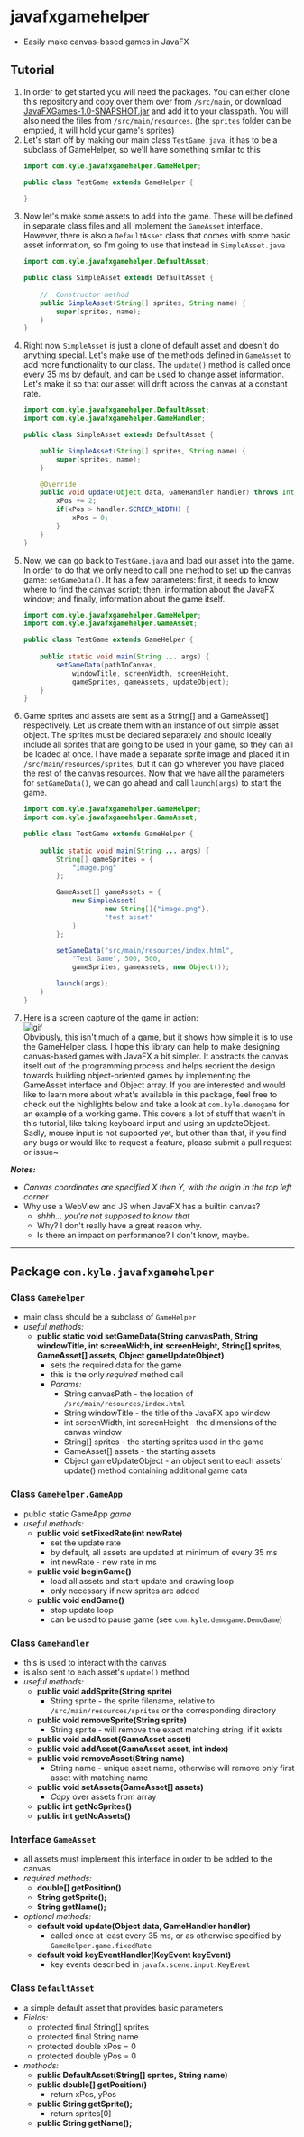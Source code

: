 # javafxgamehelper

 - Easily make canvas-based games in JavaFX

## Tutorial

1.  In order to get started you will need the packages. 
    You can either clone this repository and 
    copy over them over from `/src/main`, or download 
    [JavaFXGames-1.0-SNAPSHOT.jar](JavaFXGames-1.0-SNAPSHOT.jar) and 
    add it to your classpath. You will also need the files 
    from `/src/main/resources`. (the `sprites` folder can be emptied, 
    it will hold your game's sprites)
2.  Let's start off by making our main class `TestGame.java`, it has 
    to be a subclass of GameHelper, so we'll have something similar 
    to this
    ```Java    
    import com.kyle.javafxgamehelper.GameHelper;
    
    public class TestGame extends GameHelper {
          
    }
    ```
3.  Now let's make some assets to add into the game. These will be 
    defined in separate class files and all implement the `GameAsset` 
    interface. However, there is also a `DefaultAsset` class that 
    comes with some basic asset information, so I'm going to use that 
    instead in `SimpleAsset.java`
    ```Java
    import com.kyle.javafxgamehelper.DefaultAsset;
    
    public class SimpleAsset extends DefaultAsset {
        
        //  Constructor method
        public SimpleAsset(String[] sprites, String name) {
            super(sprites, name);
        }
    }
    ```
4.  Right now `SimpleAsset` is just a clone of default asset and doesn't 
    do anything special. Let's make use of the methods defined 
    in `GameAsset` to add more functionality to our class. The 
    `update()` method is called once every 35 ms by default, and 
    can be used to change asset information. Let's make it so that our 
    asset will drift across the canvas at a constant rate. 
    ```Java
    import com.kyle.javafxgamehelper.DefaultAsset;
    import com.kyle.javafxgamehelper.GameHandler;
    
    public class SimpleAsset extends DefaultAsset {

        public SimpleAsset(String[] sprites, String name) {
            super(sprites, name);
        }

        @Override
        public void update(Object data, GameHandler handler) throws InterruptedException {
            xPos += 2;
            if(xPos > handler.SCREEN_WIDTH) {
                xPos = 0;
            }
        }
    }
    ```
5.  Now, we can go back to `TestGame.java` and load our asset 
    into the game. In order to do that we only need to call one 
    method to set up the canvas game: `setGameData()`. It has a 
    few parameters: first, it needs to know where to find the 
    canvas script; then, information about the JavaFX window; 
    and finally, information about the game itself.
    ```Java
    import com.kyle.javafxgamehelper.GameHelper;
    import com.kyle.javafxgamehelper.GameAsset;
    
    public class TestGame extends GameHelper {
         
        public static void main(String ... args) {
            setGameData(pathToCanvas,
                windowTitle, screenWidth, screenHeight,
                gameSprites, gameAssets, updateObject);
        }    
    }    
    ```
6.  Game sprites and assets are sent as a String[] and a 
    GameAsset[] respectively. Let us create them with an instance of 
    out simple asset object. The sprites must be declared separately 
    and should ideally include all sprites that are going to be used 
    in your game, so they can all be loaded at once. I have made a 
    separate sprite image and placed it in `/src/main/resources/sprites`, 
    but it can go wherever you have placed the rest of the canvas 
    resources. Now that we have all the parameters for `setGameData()`, 
    we can go ahead and call `launch(args)` to start the game.
    ```Java
    import com.kyle.javafxgamehelper.GameHelper;
    import com.kyle.javafxgamehelper.GameAsset;
    
    public class TestGame extends GameHelper {
         
        public static void main(String ... args) {
            String[] gameSprites = {
                "image.png"
            };
    
            GameAsset[] gameAssets = {
                new SimpleAsset(
                        new String[]{"image.png"},
                        "test asset"
                )
            };
    
            setGameData("src/main/resources/index.html",
                "Test Game", 500, 500,
                gameSprites, gameAssets, new Object());
    
            launch(args);
        }    
    }    
    ```
7.  Here is a screen capture of the game in action:  
    ![gif](test_game.gif)  
    Obviously, this isn't much of a game, but it shows how simple 
    it is to use the GameHelper class. I hope this library can 
    help to make designing canvas-based games with JavaFX a 
    bit simpler. It abstracts the canvas itself out of the
    programming process and helps reorient the design towards building
    object-oriented games by implementing the GameAsset interface and
    Object array. If you are interested and would like to learn more 
    about what's available in this package, feel free to check out the 
    highlights below and take a look at `com.kyle.demogame` 
    for an example of a working game. This covers a lot of stuff 
    that wasn't in this tutorial, like taking keyboard input and 
    using an updateObject. Sadly, mouse input is not supported yet, 
    but other than that, if you find any bugs or would like to 
    request a feature, please submit a pull request or issue~  

***Notes:***
 - *Canvas coordinates are specified X then Y, with the origin in the
  top left corner*
 - Why use a WebView and JS when JavaFX has a builtin canvas?
    - _shhh... you're not supposed to know that_
    - Why? I don't really have a great reason why.
    - Is there an impact on performance? I don't know, maybe. 
  
<hr>

## Package `com.kyle.javafxgamehelper`

### Class `GameHelper`
 - main class should be a subclass of `GameHelper`
 - _useful methods:_
   - **public static void setGameData(String canvasPath,
   String windowTitle, int screenWidth, int screenHeight,
   String[] sprites, GameAsset[] assets,
   Object gameUpdateObject)**
      - sets the required data for the game
      - this is the only *required* method call
       - _Params:_
         - String canvasPath - the location of 
           `/src/main/resources/index.html`
         - String windowTitle - the title of the JavaFX app window
         - int screenWidth, int screenHeight - the 
           dimensions of the canvas window
         - String[] sprites - the starting sprites used in the game
         - GameAsset[] assets - the starting assets
         - Object gameUpdateObject - an object sent to each assets'
           update() method containing additional game data
     
### Class `GameHelper.GameApp`
 - public static GameApp _game_
 - _useful methods:_  
   - **public void setFixedRate(int newRate)**
       - set the update rate
       - by default, all assets are updated at minimum of every 
         35 ms
       - int newRate - new rate in ms
   - **public void beginGame()**
       - load all assets and start update and drawing loop
       - only necessary if new sprites are added
   - **public void endGame()**
       - stop update loop
       - can be used to pause game (see `com.kyle.demogame.DemoGame`)

### Class `GameHandler`
 - this is used to interact with the canvas
 - is also sent to each asset's `update()` method
 - _useful methods:_
   - **public void addSprite(String sprite)**
       - String sprite - the sprite filename, relative to 
         `/src/main/resources/sprites` or the corresponding directory
   - **public void removeSprite(String sprite)**
       - String sprite - will remove the exact matching string, 
         if it exists
   - **public void addAsset(GameAsset asset)**  
   - **public void addAsset(GameAsset asset, int index)**
   - **public void removeAsset(String name)**
       - String name - unique asset name, otherwise 
         will remove only first asset with matching name
   - **public void setAssets(GameAsset[] assets)**
      - *Copy* over assets from array
   - **public int getNoSprites()**  
   - **public int getNoAssets()**

### Interface `GameAsset`
 - all assets must implement this interface in order 
   to be added to the canvas
 - _required methods:_
    - **double[] getPosition()**  
    - **String getSprite();**  
    - **String getName();**  
 - _optional methods:_
   - **default void update(Object data, GameHandler handler)**
       - called once at least every 35 ms, or as otherwise specified by
         `GameHelper.game.fixedRate`
   - **default void keyEventHandler(KeyEvent keyEvent)**
      - key events described in `javafx.scene.input.KeyEvent`

### Class `DefaultAsset`
 - a simple default asset that provides basic parameters
 - _Fields:_
   - protected final String[] sprites
   - protected final String name
   - protected double xPos = 0
   - protected double yPos = 0
 - _methods:_
   - **public DefaultAsset(String[] sprites, String name)**  
   - **public double[] getPosition()**
      - return xPos, yPos
   - **public String getSprite();**
      - return sprites[0]
   - **public String getName();**  
   
